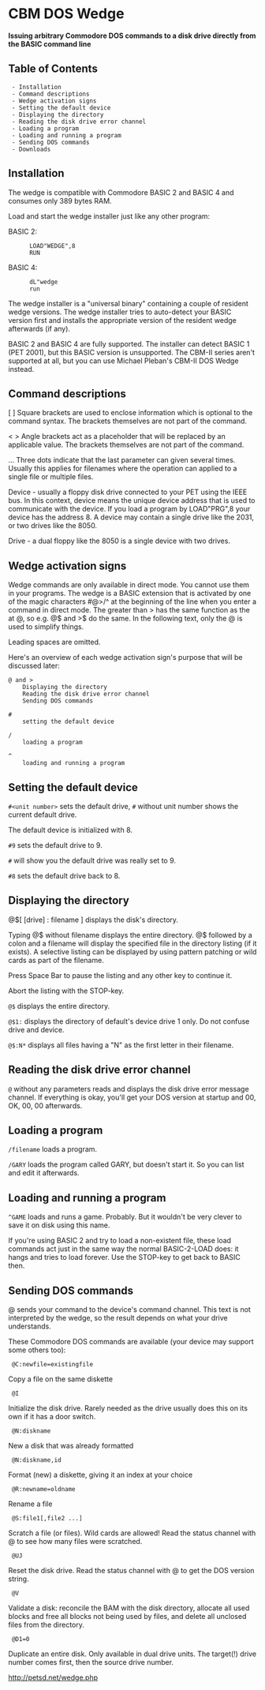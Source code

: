 CBM DOS Wedge
==============
**Issuing arbitrary Commodore DOS commands to a disk drive directly from the BASIC command line**

Table of Contents
-----------------

     - Installation
     - Command descriptions
     - Wedge activation signs
     - Setting the default device
     - Displaying the directory
     - Reading the disk drive error channel
     - Loading a program
     - Loading and running a program
     - Sending DOS commands
     - Downloads

Installation
------------

The wedge is compatible with Commodore BASIC 2 and BASIC 4 and consumes only 389 bytes RAM.

Load and start the wedge installer just like any other program:

   BASIC 2:

          LOAD"WEDGE",8
          RUN

   BASIC 4:

          dL"wedge
          run

The wedge installer is a "universal binary" containing a couple of resident wedge versions. The wedge installer tries to auto-detect your BASIC version first and installs the appropriate version of the resident wedge afterwards (if any).

BASIC 2 and BASIC 4 are fully supported. The installer can detect BASIC 1 (PET 2001), but this BASIC version is unsupported. The CBM-II series aren't supported at all, but you can use Michael Pleban's CBM-II DOS Wedge instead.

Command descriptions
--------------------

[ ] Square brackets are used to enclose information which is optional
to the command syntax. The brackets themselves are not part of the
command.

< > Angle brackets act as a placeholder that will be replaced by an
applicable value. The brackets themselves are not part of the command.

... Three dots indicate that the last parameter can given several
times. Usually this applies for filenames where the operation can
applied to a single file or multiple files.

Device - usually a floppy disk drive connected to your PET using the
IEEE bus. In this context, device means the unique device address that
is used to communicate with the device. If you load a program by
LOAD"PRG",8 your device has the address 8. A device may contain a
single drive like the 2031, or two drives like the 8050.

Drive - a dual floppy like the 8050 is a single device with two drives.

Wedge activation signs
----------------------

Wedge commands are only available in direct mode. You cannot use them in your programs. The wedge is a BASIC extension that is activated by one of the magic characters #@>/^ at the beginning of the line when you enter a command in direct mode. The greater than > has the same function as the at @, so e.g. @$ and >$ do the same. In the following text, only the @ is used to simplify things.

Leading spaces are omitted.

Here's an overview of each wedge activation sign's purpose that will be discussed later:

    @ and >
        Displaying the directory
        Reading the disk drive error channel
        Sending DOS commands

    #
        setting the default device

    /
        loading a program

    ^
        loading and running a program

Setting the default device
--------------------------

 `#<unit number>` sets the default drive,  `#` without unit number shows the current default drive.

The default device is initialized with 8.

 `#9` sets the default drive to 9.

 `#` will show you the default drive was really set to 9.

 `#8` sets the default drive back to 8.

Displaying the directory
------------------------

   @$[ [drive] : filename ] displays the disk's directory.

Typing @$ without filename displays the entire directory. @$ followed by a colon and a filename will display the specified file in the directory listing (if it exists). A selective listing can be displayed by using pattern patching or wild cards as part of the filename.

Press  Space Bar  to pause the listing and any other key to continue it.

Abort the listing with the STOP-key.

`@$` displays the entire directory.

`@$1:` displays the directory of default's device drive 1 only. Do not confuse drive and device.

`@$:N*` displays all files having a "N" as the first letter in their filename.

Reading the disk drive error channel
------------------------------------

`@` without any parameters reads and displays the disk drive error message channel. If everything is okay, you'll get your DOS version at startup and 00, OK, 00, 00 afterwards.

Loading a program
-----------------

`/filename` loads a program.

`/GARY` loads the program called GARY, but doesn't start it. So you can list and edit it afterwards.

Loading and running a program
-----------------------------

`^GAME` loads and runs a game. Probably. But it wouldn't be very clever to save it on disk using this name.

If you're using BASIC 2 and try to load a non-existent file, these load commands act just in the same way the normal BASIC-2-LOAD does: it hangs and tries to load forever. Use the STOP-key to get back to BASIC then.

Sending DOS commands
--------------------

@<DOS command string> sends your command to the device's command channel. This text is not interpreted by the wedge, so the result depends on what your drive understands.

These Commodore DOS commands are available (your device may support some others too):

     @C:newfile=existingfile

Copy a file on the same diskette


     @I

Initialize the disk drive. Rarely needed as the drive usually does this on its own if it has a door switch.


     @N:diskname

New a disk that was already formatted


     @N:diskname,id

Format (new) a diskette, giving it an index at your choice


     @R:newname=oldname

Rename a file


     @S:file1[,file2 ...]

Scratch a file (or files). Wild cards are allowed!
Read the status channel with @ to see how many files were scratched.


     @UJ

Reset the disk drive. Read the status channel with @ to get the DOS version string.


     @V

Validate a disk: reconcile the BAM with the disk directory, allocate all used blocks and free all blocks not being used by files, and delete all unclosed files from the directory.


     @D1=0

Duplicate an entire disk. Only available in dual drive units. The target(!) drive number comes first, then the source drive number.


http://petsd.net/wedge.php

